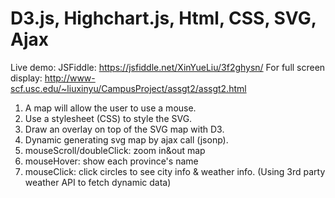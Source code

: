# D3.js, Highchart.js, Html, CSS, SVG, Ajax


Live demo: 
JSFiddle: https://jsfiddle.net/XinYueLiu/3f2ghysn/
For full screen display: http://www-scf.usc.edu/~liuxinyu/CampusProject/assgt2/assgt2.html


1. A map will allow the user to use a mouse.
2. Use a stylesheet (CSS) to style the SVG.
3. Draw an overlay on top of the SVG map with D3.
4. Dynamic generating svg map by ajax call (jsonp).
5. mouseScroll/doubleClick: zoom in&out map
6. mouseHover: show each province's name
7. mouseClick: click circles to see city info & weather info. (Using 3rd party weather API to fetch dynamic data)
